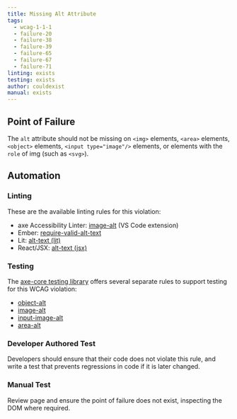 ```yaml
---
title: Missing Alt Attribute
tags: 
  - wcag-1-1-1
  - failure-20
  - failure-38
  - failure-39
  - failure-65
  - failure-67
  - failure-71
linting: exists
testing: exists
author: couldexist
manual: exists
---
```


## Point of Failure

The `alt` attribute should not be missing on `<img>` elements, `<area>` elements, `<object>` elements, `<input type="image"/>` elements, or elements with the `role` of img (such as `<svg>`).

## Automation

### Linting

These are the available linting rules for this violation:

* axe Accessibility Linter: [image-alt](https://marketplace.visualstudio.com/items?itemName=deque-systems.vscode-axe-linter#:~:text=html%2Dhas%2Dlang-,image%2Dalt,-input%2Dbutton%2Dname) (VS Code extension)
* Ember:  [require-valid-alt-text](https://github.com/ember-template-lint/ember-template-lint/blob/master/docs/rule/require-valid-alt-text.md)
* Lit: [alt-text (lit)](https://github.com/open-wc/open-wc/blob/master/docs/docs/linting/eslint-plugin-lit-a11y/rules/alt-text.md)
* React/JSX: [alt-text (jsx)](https://github.com/jsx-eslint/eslint-plugin-jsx-a11y/blob/main/docs/rules/alt-text.md)

### Testing

The [axe-core testing library](https://github.com/dequelabs/axe-core) offers several separate rules to support testing for this WCAG violation:

* [object-alt](https://dequeuniversity.com/rules/axe/3.2/object-alt)
* [image-alt](https://dequeuniversity.com/rules/axe/3.2/image-alt)
* [input-image-alt](https://dequeuniversity.com/rules/axe/3.2/input-image-alt)
* [area-alt](https://dequeuniversity.com/rules/axe/3.2/area-alt)

### Developer Authored Test

Developers should ensure that their code does not violate this rule, and write a test that prevents regressions in code if it is later changed.

### Manual Test

Review page and ensure the point of failure does not exist, inspecting the DOM where required.

